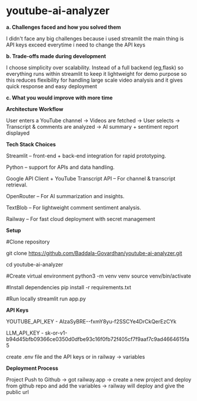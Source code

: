 # youtube-ai-analyzer


**a. Challenges faced and how you solved them**

I didn't face any big challenges because i used streamlit the main thing is API keys exceed everytime i need to change the API keys 

**b. Trade-offs made during development**

I choose simplicity over scalability. Instead of a full backend (eg,flask) so everything runs within streamlit to keep it lightweight for demo purpose so this reduces flexibility for handling large scale video analysis and it gives quick response  and easy deployment

**c. What you would improve with more time**



**Architecture Workflow**

User enters a YouTube channel -> Videos are fetched -> User selects -> Transcript & comments are analyzed -> AI summary + sentiment report displayed

**Tech Stack Choices**

Streamlit –  front-end + back-end integration for rapid prototyping.

Python –  support for APIs and data handling.

Google API Client + YouTube Transcript API – For channel & transcript retrieval.

OpenRouter – For AI summarization and insights.

TextBlob – For lightweight comment sentiment analysis.

Railway – For fast cloud deployment with secret management

**Setup**

#Clone repository

git clone https://github.com/Baddala-Govardhan/youtube-ai-analyzer.git

cd youtube-ai-analyzer

#Create virtual environment
python3 -m venv venv
source venv/bin/activate

#Install dependencies
pip install -r requirements.txt

#Run locally
streamlit run app.py


**API Keys**

YOUTUBE_API_KEY - AIzaSyBRE--fxmY8yu-f2SSCYe4DrCkQerEzCYk

LLM_API_KEY - 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

create .env file and the API keys or in railway -> variables 


**Deployment Process**

Project Push to Github -> got railway.app -> create a new project and deploy from github repo and add the variables -> railway will deploy and give the public url 







